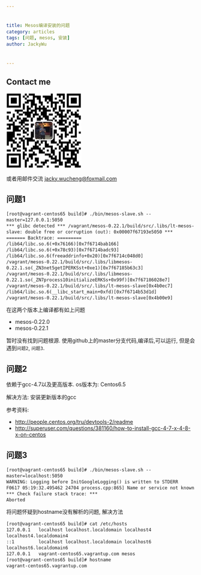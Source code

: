 ```yaml
---


title: Mesos编译安装的问题
category: articles
tags: [问题, mesos, 安装]
author: JackyWu


---
```


## Contact me

![](/assets/images/weixin-pic-jackywu.jpg)

或者用邮件交流 <a href="mailto:jacky.wucheng@foxmail.com">jacky.wucheng@foxmail.com</a>

## 问题1

    [root@vagrant-centos65 build]# ./bin/mesos-slave.sh --master=127.0.0.1:5050
    *** glibc detected *** /vagrant/mesos-0.22.1/build/src/.libs/lt-mesos-slave: double free or corruption (out): 0x00007f67193e5050 ***
    ======= Backtrace: =========
    /lib64/libc.so.6(+0x76166)[0x7f6714bab166]
    /lib64/libc.so.6(+0x78c93)[0x7f6714badc93]
    /lib64/libc.so.6(freeaddrinfo+0x20)[0x7f6714c048d0]
    /vagrant/mesos-0.22.1/build/src/.libs/libmesos-0.22.1.so(_ZN3net5getIPERKSst+0xe1)[0x7f67185b63c3]
    /vagrant/mesos-0.22.1/build/src/.libs/libmesos-0.22.1.so(_ZN7process10initializeERKSs+0x99f)[0x7f67186028e7]
    /vagrant/mesos-0.22.1/build/src/.libs/lt-mesos-slave[0x4b0ec7]
    /lib64/libc.so.6(__libc_start_main+0xfd)[0x7f6714b53d1d]
    /vagrant/mesos-0.22.1/build/src/.libs/lt-mesos-slave[0x4b00e9]

在这两个版本上编译都有如上问题

- mesos-0.22.0
- mesos-0.22.1

暂时没有找到问题根源.
使用github上的master分支代码,编译后,可以运行, 但是会遇到`问题2`, `问题3`.

## 问题2

依赖于gcc-4.7以及更高版本.
os版本为: Centos6.5

解决方法: 安装更新版本的gcc

参考资料:

- http://people.centos.org/tru/devtools-2/readme
- http://superuser.com/questions/381160/how-to-install-gcc-4-7-x-4-8-x-on-centos

## 问题3

    [root@vagrant-centos65 build]# ./bin/mesos-slave.sh --master=localhost:5050
    WARNING: Logging before InitGoogleLogging() is written to STDERR
    F0617 05:19:32.495462 24704 process.cpp:865] Name or service not known
    *** Check failure stack trace: ***
    Aborted

将问题怀疑到hostname没有解析的问题, 解决方法

    [root@vagrant-centos65 build]# cat /etc/hosts
    127.0.0.1   localhost localhost.localdomain localhost4 localhost4.localdomain4
    ::1         localhost localhost.localdomain localhost6 localhost6.localdomain6
    127.0.0.1   vagrant-centos65.vagrantup.com mesos
    [root@vagrant-centos65 build]# hostname
    vagrant-centos65.vagrantup.com


